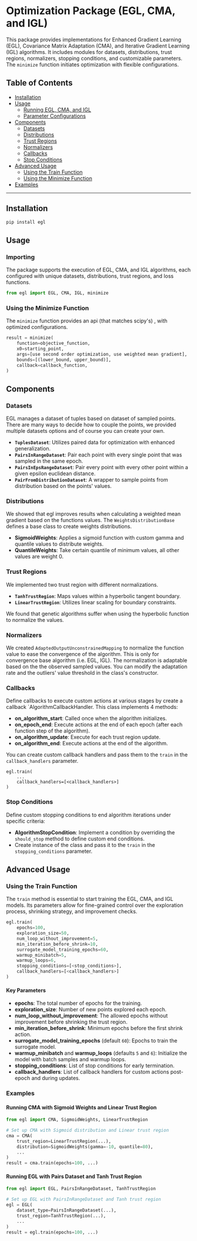 # Optimization Package (EGL, CMA, and IGL)

This package provides implementations for Enhanced Gradient Learning (EGL), Covariance Matrix Adaptation (CMA), and Iterative Gradient Learning (IGL) algorithms. It includes modules for datasets, distributions, trust regions, normalizers, stopping conditions, and customizable parameters. The `minimize` function initiates optimization with flexible configurations.

## Table of Contents
- [Installation](#installation)
- [Usage](#usage)
  - [Running EGL, CMA, and IGL](#running-egl-cma-igl)
  - [Parameter Configurations](#parameter-configurations)
- [Components](#components)
  - [Datasets](#datasets)
  - [Distributions](#distributions)
  - [Trust Regions](#trust-regions)
  - [Normalizers](#normalizers)
  - [Callbacks](#callbacks)
  - [Stop Conditions](#stop-conditions)
- [Advanced Usage](#advanced-usage)
  - [Using the Train Function](#using-the-train-function)
  - [Using the Minimize Function](#using-the-minimize-function)
- [Examples](#examples)

---

## Installation

```bash
pip install egl
```

## Usage

### Importing

The package supports the execution of EGL, CMA, and IGL algorithms, each configured with unique datasets, distributions, trust regions, and loss functions.

```python
from egl import EGL, CMA, IGL, minimize
```

### Using the Minimize Function

The `minimize` function provides an api (that matches scipy's) , with optimized configurations.

```python
result = minimize(
    function=objective_function,
    x0=starting_point,
    args=[use second order optimization, use weighted mean gradient],
    bounds=[(lower_bound, upper_bound)],
    callback=callback_function,
)
```

## Components

### Datasets

EGL manages a dataset of tuples based on dataset of sampled points.
There are many ways to decide how to couple the points, we provided multiple datasets options and of course you can create your own.
- **`TuplesDataset`**: Utilizes paired data for optimization with enhanced generalization.
- **`PairsInRangeDataset`**: Pair each point with every single point that was sampled in the same epoch. 
- **`PairsInEpsRangeDataset`**: Pair every point with every other point within a given epsilon euclidean distance.
- **`PairFromDistributionDataset`**: A wrapper to sample points from distribution based on the points' values.

### Distributions

We showed that egl improves results when calculating a weighted mean gradient based on the functions values.
The `WeightsDistributionBase` defines a base class to create weights distributions.

- **SigmoidWeights**: Applies a sigmoid function with custom gamma and quantile values to distribute weights.
- **QuantileWeights**: Take certain quantile of minimum values, all other values are weight 0.

### Trust Regions
We implemented two trust region with different normalizations. 
- **`TanhTrustRegion`**: Maps values within a hyperbolic tangent boundary.
- **`LinearTrustRegion`**: Utilizes linear scaling for boundary constraints.

We found that genetic algorithms suffer when using the hyperbolic function to normalize the values.

### Normalizers
We created `AdaptedOutputUnconstrainedMapping` to normalize the function value to ease the convergence of the algorithm.
This is only for convergence base algorithm (i.e. EGL, IGL).
The normalization is adaptable based on the the observed sampled values.
You can modify the adaptation rate and the outliers' value threshold in the class's constructor.

### Callbacks

Define callbacks to execute custom actions at various stages by create a callback `AlgorithmCallbackHandler.
This class implements 4 methods:
- **on_algorithm_start**: Called once when the algorithm initializes.
- **on_epoch_end**: Execute actions at the end of each epoch (after each function step of the algorithm).
- **on_algorithm_update**: Execute for each trust region update.
- **on_algorithm_end**: Execute actions at the end of the algorithm.

You can create custom callback handlers and pass them to the `train` in the `callback_handlers` parameter.

```
egl.train(
    ...
    callback_handlers=[<callback_handlers>]
)
```
### Stop Conditions

Define custom stopping conditions to end algorithm iterations under specific criteria:
- **AlgorithmStopCondition**: Implement a condition by overriding the `should_stop` method to define custom end conditions.
- Create instance of the class and pass it to the `train` in the `stopping_conditions` parameter.

## Advanced Usage

### Using the Train Function

The `train` method is essential to start training the EGL, CMA, and IGL models. Its parameters allow for fine-grained control over the exploration process, shrinking strategy, and improvement checks.

```python
egl.train(
    epochs=100,
    exploration_size=50,
    num_loop_without_improvement=5,
    min_iteration_before_shrink=10,
    surrogate_model_training_epochs=60,
    warmup_minibatch=5,
    warmup_loops=6,
    stopping_conditions=[<stop_conditions>],
    callback_handlers=[<callback_handlers>]
)
```

#### Key Parameters

- **epochs**: The total number of epochs for the training.
- **exploration_size**: Number of new points explored each epoch.
- **num_loop_without_improvement**: The allowed epochs without improvement before shrinking the trust region.
- **min_iteration_before_shrink**: Minimum epochs before the first shrink action.
- **surrogate_model_training_epochs** (default `60`): Epochs to train the surrogate model.
- **warmup_minibatch** and **warmup_loops** (defaults `5` and `6`): Initialize the model with batch samples and warmup loops.
- **stopping_conditions**: List of stop conditions for early termination.
- **callback_handlers**: List of callback handlers for custom actions post-epoch and during updates.

### Examples

#### Running CMA with Sigmoid Weights and Linear Trust Region

```python
from egl import CMA, SigmoidWeights, LinearTrustRegion

# Set up CMA with Sigmoid distribution and Linear trust region
cma = CMA(
    trust_region=LinearTrustRegion(...),
    distribution=SigmoidWeights(gamma=-10, quantile=80),
    ...
)
result = cma.train(epochs=100, ...)
```

#### Running EGL with Pairs Dataset and Tanh Trust Region

```python
from egl import EGL, PairsInRangeDataset, TanhTrustRegion

# Set up EGL with PairsInRangeDataset and Tanh trust region
egl = EGL(
    dataset_type=PairsInRangeDataset(...),
    trust_region=TanhTrustRegion(...),
    ...
)
result = egl.train(epochs=100, ...)
```


